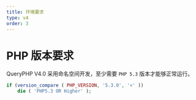 ```yaml
---
title: 环境要求
type: v4
order: 3
---
```


# PHP 版本要求
QueryPHP V4.0 采用命名空间开发，至少需要 `PHP 5.3` 版本才能够正常运行。
``` php
if (version_compare ( PHP_VERSION, '5.3.0', '<' ))
    die ( 'PHP5.3 OR Higher' );
```